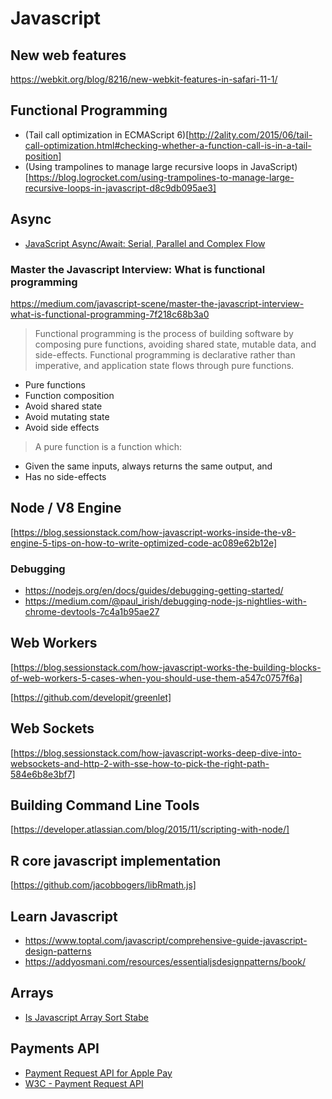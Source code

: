 # Javascript

## New web features
https://webkit.org/blog/8216/new-webkit-features-in-safari-11-1/


## Functional Programming
- (Tail call optimization in ECMAScript 6)[http://2ality.com/2015/06/tail-call-optimization.html#checking-whether-a-function-call-is-in-a-tail-position]
- (Using trampolines to manage large recursive loops in JavaScript)[https://blog.logrocket.com/using-trampolines-to-manage-large-recursive-loops-in-javascript-d8c9db095ae3]


## Async
- [JavaScript Async/Await: Serial, Parallel and Complex Flow](https://techbrij.com/javascript-async-await-parallel-sequence)


### Master the Javascript Interview: What is functional programming
https://medium.com/javascript-scene/master-the-javascript-interview-what-is-functional-programming-7f218c68b3a0

> Functional programming is the process of building software by composing pure functions, avoiding shared state, mutable data, and side-effects. Functional programming is declarative rather than imperative, and application state flows through pure functions.

* Pure functions
* Function composition
* Avoid shared state
* Avoid mutating state
* Avoid side effects

> A pure function is a function which:
* Given the same inputs, always returns the same output, and
* Has no side-effects


## Node / V8 Engine
[https://blog.sessionstack.com/how-javascript-works-inside-the-v8-engine-5-tips-on-how-to-write-optimized-code-ac089e62b12e]


### Debugging
- https://nodejs.org/en/docs/guides/debugging-getting-started/
- https://medium.com/@paul_irish/debugging-node-js-nightlies-with-chrome-devtools-7c4a1b95ae27


## Web Workers
[https://blog.sessionstack.com/how-javascript-works-the-building-blocks-of-web-workers-5-cases-when-you-should-use-them-a547c0757f6a]

[https://github.com/developit/greenlet]

## Web Sockets
[https://blog.sessionstack.com/how-javascript-works-deep-dive-into-websockets-and-http-2-with-sse-how-to-pick-the-right-path-584e6b8e3bf7]


## Building Command Line Tools
[https://developer.atlassian.com/blog/2015/11/scripting-with-node/]


## R core javascript implementation
[https://github.com/jacobbogers/libRmath.js]


## Learn Javascript
- https://www.toptal.com/javascript/comprehensive-guide-javascript-design-patterns
- https://addyosmani.com/resources/essentialjsdesignpatterns/book/

## Arrays
- [Is Javascript Array Sort Stabe](https://medium.com/@fsufitch/is-javascript-array-sort-stable-46b90822543f)


## Payments API
- [Payment Request API for Apple Pay](https://webkit.org/blog/8182/introducing-the-payment-request-api-for-apple-pay/)
- [W3C - Payment Request API](https://www.w3.org/TR/payment-request/)
